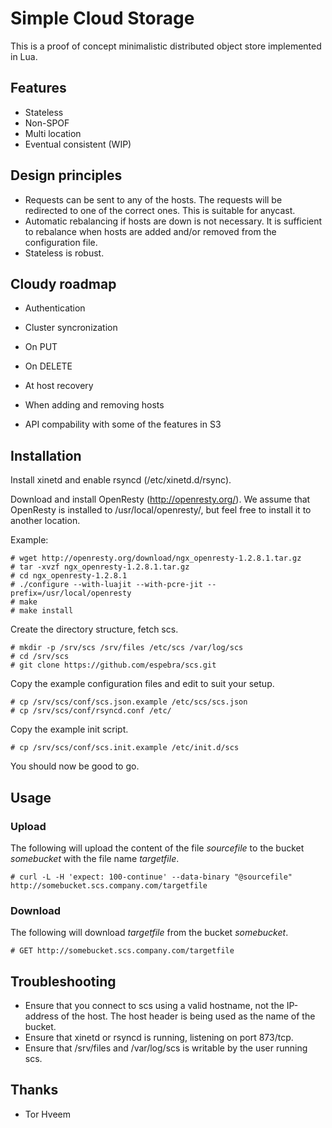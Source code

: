 # Simple Cloud Storage

This is a proof of concept minimalistic distributed object store implemented in
Lua. 

## Features

* Stateless
* Non-SPOF
* Multi location
* Eventual consistent (WIP)

## Design principles

* Requests can be sent to any of the hosts. The requests will be redirected to one of the correct ones. This is suitable for anycast.
* Automatic rebalancing if hosts are down is not necessary. It is sufficient to rebalance when hosts are added and/or removed from the configuration file.
* Stateless is robust.

## Cloudy roadmap

* Authentication
* Cluster syncronization

 * On PUT
 * On DELETE
 * At host recovery
 * When adding and removing hosts

* API compability with some of the features in S3

## Installation

Install xinetd and enable rsyncd (/etc/xinetd.d/rsync).

Download and install OpenResty (http://openresty.org/). We assume that OpenResty is installed to /usr/local/openresty/, but feel free to install it to another location.

Example:

    # wget http://openresty.org/download/ngx_openresty-1.2.8.1.tar.gz
    # tar -xvzf ngx_openresty-1.2.8.1.tar.gz
    # cd ngx_openresty-1.2.8.1
    # ./configure --with-luajit --with-pcre-jit --prefix=/usr/local/openresty
    # make
    # make install

Create the directory structure, fetch scs.

    # mkdir -p /srv/scs /srv/files /etc/scs /var/log/scs
    # cd /srv/scs
    # git clone https://github.com/espebra/scs.git

Copy the example configuration files and edit to suit your setup.

    # cp /srv/scs/conf/scs.json.example /etc/scs/scs.json
    # cp /srv/scs/conf/rsyncd.conf /etc/

Copy the example init script.

    # cp /srv/scs/conf/scs.init.example /etc/init.d/scs

You should now be good to go.

## Usage

### Upload

The following will upload the content of the file *sourcefile* to the bucket *somebucket* with the file name *targetfile*.

    # curl -L -H 'expect: 100-continue' --data-binary "@sourcefile" http://somebucket.scs.company.com/targetfile

### Download

The following will download *targetfile* from the bucket *somebucket*.

    # GET http://somebucket.scs.company.com/targetfile

## Troubleshooting

* Ensure that you connect to scs using a valid hostname, not the IP-address of the host. The host header is being used as the name of the bucket.
* Ensure that xinetd or rsyncd is running, listening on port 873/tcp.
* Ensure that /srv/files and /var/log/scs is writable by the user running scs.

## Thanks

* Tor Hveem

